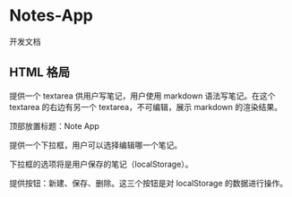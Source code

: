# Notes-App

开发文档

## HTML 格局

提供一个 textarea 供用户写笔记，用户使用 markdown 语法写笔记。在这个 textarea 的右边有另一个 textarea，不可编辑，展示 markdown 的渲染结果。

顶部放置标题：Note App

提供一个下拉框，用户可以选择编辑哪一个笔记。

下拉框的选项将是用户保存的笔记（localStorage）。

提供按钮：新建、保存、删除。这三个按钮是对 localStorage 的数据进行操作。




